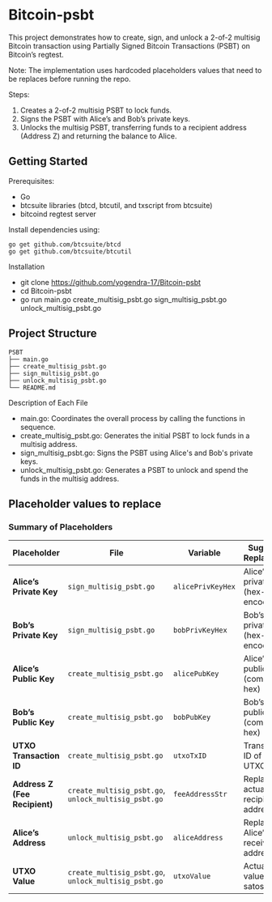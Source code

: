 # Bitcoin-psbt

This project demonstrates how to create, sign, and unlock a 2-of-2 multisig Bitcoin transaction using Partially Signed Bitcoin Transactions (PSBT) on Bitcoin’s regtest. 

Note: The implementation uses hardcoded placeholders values that need to be replaces before running the repo.

Steps:
1. Creates a 2-of-2 multisig PSBT to lock funds.
2. Signs the PSBT with Alice’s and Bob’s private keys.
3. Unlocks the multisig PSBT, transferring funds to a recipient address (Address Z) and returning the balance to Alice.

## Getting Started
Prerequisites:
- Go 
- btcsuite libraries (btcd, btcutil, and txscript from btcsuite)
- bitcoind regtest server

Install dependencies using:
```
go get github.com/btcsuite/btcd
go get github.com/btcsuite/btcutil

```
Installation
- git clone https://github.com/yogendra-17/Bitcoin-psbt
- cd Bitcoin-psbt
- go run main.go create_multisig_psbt.go sign_multisig_psbt.go unlock_multisig_psbt.go


## Project Structure

```
PSBT
├── main.go                   
├── create_multisig_psbt.go   
├── sign_multisig_psbt.go
├── unlock_multisig_psbt.go  
└── README.md    
```
Description of Each File
- main.go: Coordinates the overall process by calling the functions in sequence.
- create_multisig_psbt.go: Generates the initial PSBT to lock funds in a multisig address.
- sign_multisig_psbt.go: Signs the PSBT using Alice's and Bob's private keys.
- unlock_multisig_psbt.go: Generates a PSBT to unlock and spend the funds in the multisig address.

## Placeholder values to replace

### Summary of Placeholders

| Placeholder               | File                     | Variable                | Suggested Replacement                        |
|---------------------------|--------------------------|-------------------------|----------------------------------------------|
| **Alice’s Private Key**       | `sign_multisig_psbt.go`  | `alicePrivKeyHex`       | Alice’s actual private key (hex-encoded)    |
| **Bob’s Private Key**         | `sign_multisig_psbt.go`  | `bobPrivKeyHex`         | Bob’s actual private key (hex-encoded)      |
| **Alice’s Public Key**        | `create_multisig_psbt.go`| `alicePubKey`           | Alice’s actual public key (compressed hex)  |
| **Bob’s Public Key**          | `create_multisig_psbt.go`| `bobPubKey`             | Bob’s actual public key (compressed hex)    |
| **UTXO Transaction ID**       | `create_multisig_psbt.go`| `utxoTxID`              | Transaction ID of actual UTXO                            |
| **Address Z (Fee Recipient)** | `create_multisig_psbt.go`, `unlock_multisig_psbt.go` | `feeAddressStr` | Replace with actual fee recipient address                      |
| **Alice’s Address**           | `unlock_multisig_psbt.go`| `aliceAddress`          | Replace with Alice’s receiving address                   |
| **UTXO Value**                | `create_multisig_psbt.go`, `unlock_multisig_psbt.go` | `utxoValue` | Actual UTXO value in satoshis              |
